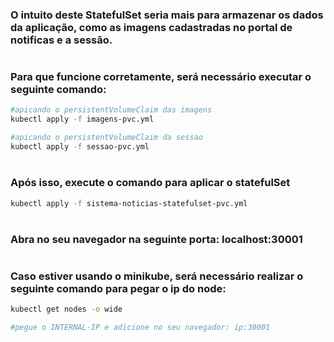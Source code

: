 ### O intuito deste StatefulSet seria mais para armazenar os dados da aplicação, como as imagens cadastradas no portal de notificas e a sessão.
#
### Para que funcione corretamente, será necessário executar o seguinte comando:


```bash
#apicando o persistentVolumeClaim das imagens
kubectl apply -f imagens-pvc.yml
```

```bash
#apicando o persistentVolumeClaim da sessao
kubectl apply -f sessao-pvc.yml
```

#
### Após isso, execute o comando para aplicar o statefulSet

```bash
kubectl apply -f sistema-noticias-statefulset-pvc.yml
```
#
### Abra no seu navegador na seguinte porta: localhost:30001 
#
### Caso estiver usando o minikube, será necessário realizar o seguinte comando para pegar o ip do node: 

```bash
kubectl get nodes -o wide

#pegue o INTERNAL-IP e adicione no seu navegador: ip:30001

```